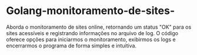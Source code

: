 # Golang-monitoramento-de-sites-
 Aborda o monitoramento de sites online, retornando um status "OK" para os sites acessíveis e registrando informações no arquivo de log. O código oferece opções para iniciarmos o monitoramento, exibirmos os logs e encerrarmos o programa de forma simples e intuitiva.
